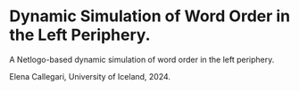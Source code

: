 # Dynamic Simulation of Word Order in the Left Periphery. 
A Netlogo-based dynamic simulation of word order in the left periphery.

Elena Callegari, University of Iceland, 2024. 

